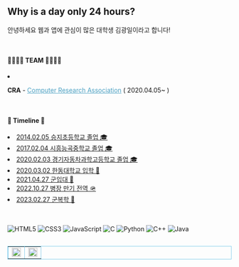 <h2>Why is a day only 24 hours?</h2>
<p>안녕하세요 웹과 앱에 관심이 많은 대학생 김광일이라고 합니다!</p>
<br>

<h4>👨‍👨‍👦‍👦 TEAM 👨‍👨‍👦‍👦</h4>
<li><p><b>CRA</b> - <a href = "https://cra16.github.io" style = "color : rgb(76, 161, 195)"> Computer Research Association</a> ( 2020.04.05~ )</p></li>
<br>
    
<h4>🚗 Timeline 🚗</h4>
<u>
    <li>2014.02.05 승지초등학교 졸업 🎓</li>
    <li>2017.02.04 시흥능곡중학교 졸업 🎓</li>
    <li>2020.02.03 경기자동차과학고등학교 졸업 🎓</li>
    <li>2020.03.02 한동대학교 입학 🏫</li>
    <li>2021.04.27 군입대 🫡</li>
    <li>2022.10.27 병장 만기 전역 🪖</li>
    <li>2023.02.27 군복학 🏫</li>
</u>
<br>
<br>

![HTML5](https://img.shields.io/badge/-HTML5-F05032?style=for-the-badge&logo=html5&logoColor=white)
![CSS3](https://img.shields.io/badge/-CSS3-007ACC?style=for-the-badge&logo=css3)
![JavaScript](https://img.shields.io/badge/-JavaScript-yellow?style=for-the-badge&logo=javascript&logoColor=white)
![C](https://img.shields.io/badge/-C-0054FF?style=for-the-badge&logo=C&logoColor=ffffff)
![Python](https://img.shields.io/badge/-Python-2457BD?style=for-the-badge&logo=Python&logoColor=white)
![C++](https://img.shields.io/badge/-C++-00599C?style=for-the-badge&logo=cplusplus&logoColor=white)
![Java](https://img.shields.io/badge/-Java-FF9900?style=for-the-badge&logo=openjdk&logoColor=white)

<!-- ![Dart](https://img.shields.io/badge/-Dart-2457BD?style=for-the-badge&logo=Dart&logoColor=white) -->
<!-- ![mazandi profile](http://mazandi.herokuapp.com/api?handle=oksk6681) -->


<table border = "1 solid" bordercolor = "skyblue" align = "left">
    <tr>
        <td>
            <img src = "https://github-readme-stats.vercel.app/api?username=oksk6681&show_icons=true&theme=radical" style = "width : 100%"/>
        </td>
        <td>
            <img src = "https://github-readme-stats.vercel.app/api/top-langs/?username=oksk6681&layout=compact&theme=tokyonight" style = "width : 100%"/>
        </td>
    </tr>
</table>





